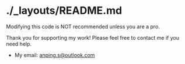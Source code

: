# ./_layouts/README.md

Modifying this code is NOT recommended unless you are a pro.

Thank you for supporting my work! Please feel free to contact me if you need help.

- My email: anping.s@outlook.com
